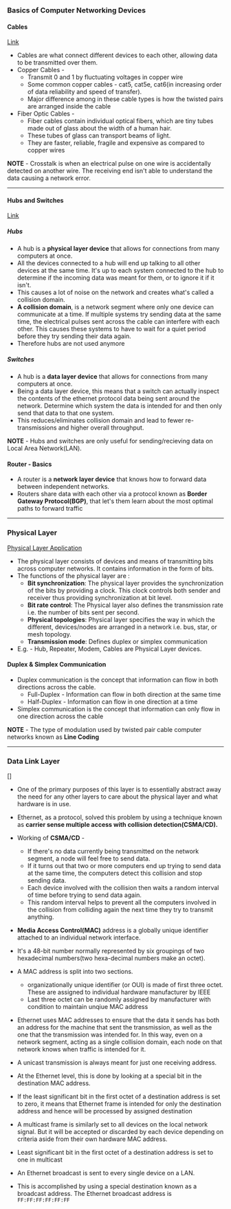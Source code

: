 ### Basics of Computer Networking Devices

#### Cables
[Link](https://www.coursera.org/learn/computer-networking/lecture/WAp4V/cables)

* Cables are what connect different devices to each other, allowing data to be transmitted over them. 
* Copper Cables - 
  * Transmit 0 and 1 by fluctuating voltages in copper wire
  * Some common copper cables - cat5, cat5e, cat6(in increasing order of data reliability and speed of transfer).
  * Major difference among in these cable types is how the twisted pairs are arranged inside the cable
* Fiber Optic Cables - 
  * Fiber cables contain individual optical fibers, which are tiny tubes made out of glass about the width of a human hair.
  * These tubes of glass can transport beams of light.
  * They are faster, reliable, fragile and expensive as compared to copper wires

**NOTE** - Crosstalk is when an electrical pulse on one wire is accidentally detected on another wire. The receiving end isn't able to understand the data causing a network error.

---

#### Hubs and Switches
[Link](https://www.coursera.org/learn/computer-networking/lecture/8rMWU/hubs-and-switches)

##### Hubs
* A hub is a **physical layer device** that allows for connections from many computers at once. 
* All the devices connected to a hub will end up talking to all other devices at the same time. It's up to each system connected to the hub to determine if the incoming data was meant for them, or to ignore it if it isn't. 
* This causes a lot of noise on the network and creates what's called a collision domain.
* **A collision domain**, is a network segment where only one device can communicate at a time. If multiple systems try sending data at the same time, the electrical pulses sent across the cable can interfere with each other. This causes these systems to have to wait for a quiet period before they try sending their data again. 
* Therefore hubs are not used anymore

##### Switches
* A hub is a **data layer device** that allows for connections from many computers at once.
* Being a data layer device, this means that a switch can actually inspect the contents of the ethernet protocol data being sent around the network. Determine which system the data is intended for and then only send that data to that one system. 
* This reduces/eliminates collision domain and lead to fewer re-transmissions and higher overall throughput.

**NOTE** - Hubs and switches are only useful for sending/recieving data on Local Area Network(LAN). 


#### Router - Basics
* A router is a **network layer device** that knows how to forward data between independent networks.
* Routers share data with each other via a protocol known as **Border Gateway Protocol(BGP)**, that let's them learn about the most optimal paths to forward traffic

---

### Physical Layer
[Physical Layer Application](https://www.geeksforgeeks.org/layers-of-osi-model/)

* The physical layer consists of devices and means of transmitting bits across computer networks. It contains information in the form of bits.
* The functions of the physical layer are :  
  * **Bit synchronization**: The physical layer provides the synchronization of the bits by providing a clock. This clock controls both sender and receiver thus providing synchronization at bit level.
  * **Bit rate control**: The Physical layer also defines the transmission rate i.e. the number of bits sent per second.
  * **Physical topologies**: Physical layer specifies the way in which the different, devices/nodes are arranged in a network i.e. bus, star, or mesh topology.
  * **Transmission mode**: Defines duplex or simplex communication
* E.g. - Hub, Repeater, Modem, Cables are Physical Layer devices. 

#### Duplex & Simplex Communication
* Duplex communication is the concept that information can flow in both directions across the cable. 
  * Full-Duplex - Information can flow in both direction at the same time
  * Half-Duplex - Information can flow in one direction at a time
* Simplex communication is the concept that information can only flow in one direction across the cable

**NOTE** - The type of modulation used by twisted pair cable computer networks known as **Line Coding**

---

### Data Link Layer
[]

* One of the primary purposes of this layer is to essentially abstract away the need for any other layers to care about the physical layer and what hardware is in use.
* Ethernet, as a protocol, solved this problem by using a technique known as **carrier sense multiple access with collision detection(CSMA/CD).**
* Working of **CSMA/CD** - 
  * If there's no data currently being transmitted on the network segment, a node will feel free to send data. 
  * If it turns out that two or more computers end up trying to send data at the same time, the computers detect this collision and stop sending data. 
  * Each device involved with the collision then waits a random interval of time before trying to send data again. 
  * This random interval helps to prevent all the computers involved in the collision from colliding again the next time they try to transmit anything.

* **Media Access Control(MAC)** address is a globally unique identifier attached to an individual network interface. 
* It's a 48-bit number normally represented by six groupings of two hexadecimal numbers(two hexa-decimal numbers make an octet).
* A MAC address is split into two sections. 
  * organizationally unique identifier (or OUI) is made of first three octet. These are assigned to individual hardware manufacturer by IEEE
  * Last three octet can be randomly assigned by manufacturer with condition to maintain unqiue MAC address

* Ethernet uses MAC addresses to ensure that the data it sends has both an address for the machine that sent the transmission, as well as the one that the transmission was intended for. In this way, even on a network segment, acting as a single collision domain, each node on that network knows when traffic is intended for it.


* A unicast transmission is always meant for just one receiving address. 
* At the Ethernet level, this is done by looking at a special bit in the destination MAC address. 
* If the least significant bit in the first octet of a destination address is set to zero, it means that Ethernet frame is intended for only the destination address and hence will be processed by assigned destination

* A multicast frame is similarly set to all devices on the local network signal. But it will be accepted or discarded by each device depending on criteria aside from their own hardware MAC address. 
* Least significant bit in the first octet of a destination address is set to one in multicast

* An Ethernet broadcast is sent to every single device on a LAN.
*  This is accomplished by using a special destination known as a broadcast address. The Ethernet broadcast address is `FF:FF:FF:FF:FF:FF`
 
